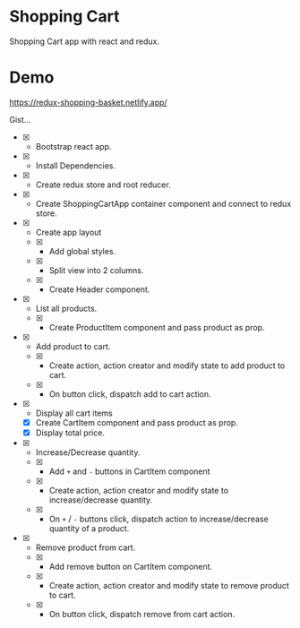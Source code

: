 # Shopping Cart

Shopping Cart app with react and redux.

# Demo

https://redux-shopping-basket.netlify.app/

Gist...

* [x] - Bootstrap react app.
* [x] - Install Dependencies.
* [x] - Create redux store and root reducer.
* [x] - Create ShoppingCartApp container component and connect to redux store.
* [x] - Create app layout
  * [x] - Add global styles.
  * [x] - Split view into 2 columns.
  * [x] - Create Header component.
* [x] - List all products.
  * [x] - Create ProductItem component and pass product as prop.
* [x] - Add product to cart.
  * [x] - Create action, action creator and modify state to add product to cart.
  * [x] - On button click, dispatch add to cart action.
* [x] - Display all cart items
  * [x] Create CartItem component and pass product as prop.
  * [x] Display total price.
* [x] - Increase/Decrease quantity.
  * [x] - Add <code>+</code> and <code>-</code> buttons in CartItem component
  * [x] - Create action, action creator and modify state to increase/decrease quantity.
  * [x] - On <code>+</code> / <code>-</code> buttons click, dispatch action to increase/decrease quantity of a product.
* [x] - Remove product from cart.
  * [x] - Add remove button on CartItem component.
  * [x] - Create action, action creator and modify state to remove product to cart.
  * [x] - On button click, dispatch remove from cart action.
